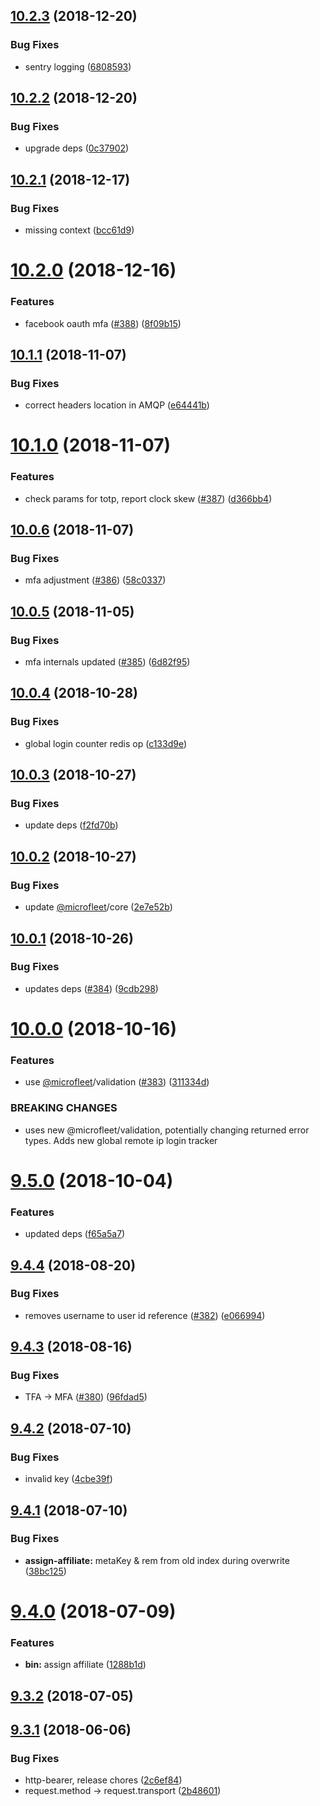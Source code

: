## [10.2.3](https://github.com/makeomatic/ms-users/compare/v10.2.2...v10.2.3) (2018-12-20)


### Bug Fixes

* sentry logging ([6808593](https://github.com/makeomatic/ms-users/commit/6808593))

## [10.2.2](https://github.com/makeomatic/ms-users/compare/v10.2.1...v10.2.2) (2018-12-20)


### Bug Fixes

* upgrade deps ([0c37902](https://github.com/makeomatic/ms-users/commit/0c37902))

## [10.2.1](https://github.com/makeomatic/ms-users/compare/v10.2.0...v10.2.1) (2018-12-17)


### Bug Fixes

* missing context ([bcc61d9](https://github.com/makeomatic/ms-users/commit/bcc61d9))

# [10.2.0](https://github.com/makeomatic/ms-users/compare/v10.1.1...v10.2.0) (2018-12-16)


### Features

* facebook oauth mfa ([#388](https://github.com/makeomatic/ms-users/issues/388)) ([8f09b15](https://github.com/makeomatic/ms-users/commit/8f09b15))

## [10.1.1](https://github.com/makeomatic/ms-users.git/compare/v10.1.0...v10.1.1) (2018-11-07)


### Bug Fixes

* correct headers location in AMQP ([e64441b](https://github.com/makeomatic/ms-users.git/commit/e64441b))

# [10.1.0](https://github.com/makeomatic/ms-users.git/compare/v10.0.6...v10.1.0) (2018-11-07)


### Features

* check params for totp, report clock skew ([#387](https://github.com/makeomatic/ms-users.git/issues/387)) ([d366bb4](https://github.com/makeomatic/ms-users.git/commit/d366bb4))

## [10.0.6](https://github.com/makeomatic/ms-users.git/compare/v10.0.5...v10.0.6) (2018-11-07)


### Bug Fixes

* mfa adjustment ([#386](https://github.com/makeomatic/ms-users.git/issues/386)) ([58c0337](https://github.com/makeomatic/ms-users.git/commit/58c0337))

## [10.0.5](https://github.com/makeomatic/ms-users.git/compare/v10.0.4...v10.0.5) (2018-11-05)


### Bug Fixes

* mfa internals updated ([#385](https://github.com/makeomatic/ms-users.git/issues/385)) ([6d82f95](https://github.com/makeomatic/ms-users.git/commit/6d82f95))

## [10.0.4](https://github.com/makeomatic/ms-users.git/compare/v10.0.3...v10.0.4) (2018-10-28)


### Bug Fixes

* global login counter redis op ([c133d9e](https://github.com/makeomatic/ms-users.git/commit/c133d9e))

## [10.0.3](https://github.com/makeomatic/ms-users.git/compare/v10.0.2...v10.0.3) (2018-10-27)


### Bug Fixes

* update deps ([f2fd70b](https://github.com/makeomatic/ms-users.git/commit/f2fd70b))

## [10.0.2](https://github.com/makeomatic/ms-users/compare/v10.0.1...v10.0.2) (2018-10-27)


### Bug Fixes

* update [@microfleet](https://github.com/microfleet)/core ([2e7e52b](https://github.com/makeomatic/ms-users/commit/2e7e52b))

## [10.0.1](https://github.com/makeomatic/ms-users/compare/v10.0.0...v10.0.1) (2018-10-26)


### Bug Fixes

* updates deps ([#384](https://github.com/makeomatic/ms-users/issues/384)) ([9cdb298](https://github.com/makeomatic/ms-users/commit/9cdb298))

# [10.0.0](https://github.com/makeomatic/ms-users/compare/v9.5.0...v10.0.0) (2018-10-16)


### Features

* use [@microfleet](https://github.com/microfleet)/validation ([#383](https://github.com/makeomatic/ms-users/issues/383)) ([311334d](https://github.com/makeomatic/ms-users/commit/311334d))


### BREAKING CHANGES

* uses new @microfleet/validation, potentially changing returned error types. Adds new global remote ip login tracker

# [9.5.0](https://github.com/makeomatic/ms-users/compare/v9.4.4...v9.5.0) (2018-10-04)


### Features

* updated deps ([f65a5a7](https://github.com/makeomatic/ms-users/commit/f65a5a7))

## [9.4.4](https://github.com/makeomatic/ms-users/compare/v9.4.3...v9.4.4) (2018-08-20)


### Bug Fixes

* removes username to user id reference ([#382](https://github.com/makeomatic/ms-users/issues/382)) ([e066994](https://github.com/makeomatic/ms-users/commit/e066994))

## [9.4.3](https://github.com/makeomatic/ms-users/compare/v9.4.2...v9.4.3) (2018-08-16)


### Bug Fixes

* TFA -> MFA ([#380](https://github.com/makeomatic/ms-users/issues/380)) ([96fdad5](https://github.com/makeomatic/ms-users/commit/96fdad5))

## [9.4.2](https://github.com/makeomatic/ms-users/compare/v9.4.1...v9.4.2) (2018-07-10)


### Bug Fixes

* invalid key ([4cbe39f](https://github.com/makeomatic/ms-users/commit/4cbe39f))

## [9.4.1](https://github.com/makeomatic/ms-users/compare/v9.4.0...v9.4.1) (2018-07-10)


### Bug Fixes

* **assign-affiliate:** metaKey & rem from old index during overwrite ([38bc125](https://github.com/makeomatic/ms-users/commit/38bc125))

# [9.4.0](https://github.com/makeomatic/ms-users/compare/v9.3.2...v9.4.0) (2018-07-09)


### Features

* **bin:** assign affiliate ([1288b1d](https://github.com/makeomatic/ms-users/commit/1288b1d))

## [9.3.2](https://github.com/makeomatic/ms-users/compare/v9.3.1...v9.3.2) (2018-07-05)

## [9.3.1](https://github.com/makeomatic/ms-users/compare/v9.3.0...v9.3.1) (2018-06-06)


### Bug Fixes

* http-bearer, release chores ([2c6ef84](https://github.com/makeomatic/ms-users/commit/2c6ef84))
* request.method -> request.transport ([2b48601](https://github.com/makeomatic/ms-users/commit/2b48601))
